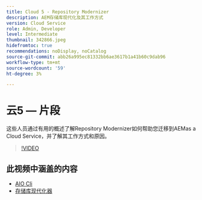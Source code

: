 ```yaml
---
title: Cloud 5 - Repository Modernizer
description: AEM存储库现代化及其工作方式
version: Cloud Service
role: Admin, Developer
level: Intermediate
thumbnail: 342866.jpeg
hidefromtoc: true
recommendations: noDisplay, noCatalog
source-git-commit: abb26a995ec81332bb6ae3617b1a41b60c9dab96
workflow-type: tm+mt
source-wordcount: '59'
ht-degree: 3%

---
```


# 云5 — 片段

这些人员通过有用的概述了解Repository Modernizer如何帮助您迁移到AEMas a Cloud Service，并了解其工作方式和原因。

>[!VIDEO](https://video.tv.adobe.com/v/342866)

## 此视频中涵盖的内容

+ [AIO Cli](https://github.com/adobe/aio-cli-plugin-aem-cloud-service-migration)
+ [存储库现代化器](https://github.com/adobe/aem-cloud-service-source-migration/tree/master/packages/repository-modernizer)